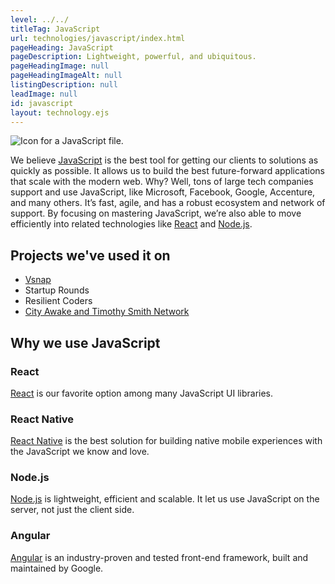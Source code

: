 ```yaml
---
level: ../../
titleTag: JavaScript
url: technologies/javascript/index.html
pageHeading: JavaScript
pageDescription: Lightweight, powerful, and ubiquitous.
pageHeadingImage: null
pageHeadingImageAlt: null
listingDescription: null
leadImage: null
id: javascript
layout: technology.ejs
---
```


<div class="services--container-image right">
  <img src="../../images/technology-icons/javascript-icon.svg" alt="Icon for a JavaScript file." />
</div>

<p>We believe <a href="https://developer.mozilla.org/en-US/docs/Web/JavaScript">JavaScript</a> is the best tool for getting our clients to solutions as quickly as possible. It allows us to build the best future-forward applications that scale with the modern web. Why? Well, tons of large tech companies support and use JavaScript, like Microsoft, Facebook, Google, Accenture, and many others. It’s fast, agile, and has a robust ecosystem and network of support. By focusing on mastering JavaScript, we’re also able to move efficiently into related technologies like <a href="https://facebook.github.io/react/">React</a> and <a href="https://nodejs.org/en/">Node.js</a>.</p>

<h2>Projects we've used it on</h2>

<ul>
  <li><a href="../../case_study/vsnap">Vsnap</a></li>
  <li>Startup Rounds</li>
  <li>Resilient Coders</li>
  <li><a href="../../case_study/social_good_calendar">City Awake and Timothy Smith Network</a></li>
</ul>

<h2>Why we use JavaScript</h2>

<h3>React</h3>

<p><a href="https://facebook.github.io/react/">React</a> is our favorite option among many JavaScript UI libraries.</p>

<h3>React Native</h3>

<p><a href="https://facebook.github.io/react-native/">React Native</a> is the best solution for building native mobile experiences with the JavaScript we know and love.</p>

<h3>Node.js</h3>

<p><a href="https://nodejs.org/en/">Node.js</a> is lightweight, efficient and scalable. It let us use JavaScript on the server, not just the client side.</p>

<h3>Angular</h3>

<p><a href="https://angular.io/">Angular</a> is an industry-proven and tested front-end framework, built and maintained by Google.</p>